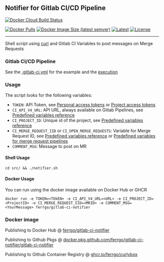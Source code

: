 ## Notifier for Gitlab CI/CD Pipeline
[![Docker Cloud Build Status](https://img.shields.io/docker/cloud/build/ferrgo/gitlab-ci-notifier)](https://hub.docker.com/r/ferrgo/gitlab-ci-notifier)


[![Docker Pulls](https://img.shields.io/docker/pulls/ferrgo/gitlab-ci-notifier)](https://hub.docker.com/r/ferrgo/gitlab-ci-notifier)
[![Docker Image Size (latest semver)](https://img.shields.io/docker/image-size/ferrgo/gitlab-ci-notifier)](https://hub.docker.com/r/ferrgo/gitlab-ci-notifier)
[![Latest](https://img.shields.io/github/v/tag/ferrgo/gitlab-ci-notifier)](ferrgo/gitlab-ci-notifier/releases/latest)
[![License](https://img.shields.io/badge/license-GPL--3.0-blue.svg?style=flat)](LICENSE)

----
Shell script using [curl](https://curl.se/) and Gitlab CI Variables to post messages on Merge Requests

### Gitlab CI/CD Pipeline
See the [.gitlab-ci.yml](.gitlab-ci.yml) for the example and the [execution](https://gitlab.com/ferrgo/gitlab-ci-notifier/-/merge_requests/3)

### Usage
The script looks for the following variables:
- `TOKEN`: API Token, see [Personal access tokens](https://docs.gitlab.com/ee/user/profile/personal_access_tokens.html#personal-access-tokens) or [Project access tokens](https://docs.gitlab.com/ee/user/project/settings/project_access_tokens.html)
- `CI_API_V4_URL`: API URL, always available on Gitlab Pipelines, see [Predefined variables reference](https://docs.gitlab.com/ee/ci/variables/predefined_variables.html#predefined-variables-reference)
- `CI_PROJECT_ID`: Unique id of the project, see [Predefined variables reference](https://docs.gitlab.com/ee/ci/variables/predefined_variables.html#predefined-variables-reference)
- `CI_MERGE_REQUEST_IID` or `CI_OPEN_MERGE_REQUESTS`: Variable for Merge Request ID, see [Predefined variables reference](https://docs.gitlab.com/ee/ci/variables/predefined_variables.html#predefined-variables-reference) or [Predefined variables for merge request pipelines](https://docs.gitlab.com/ee/ci/variables/predefined_variables.html#predefined-variables-for-merge-request-pipelines)
- `COMMENT_MSG`: Message to post on MR

#### Shell Usage
`cd src/ && ./notifier.sh`

#### Docker Usage
You can run using the docker image available on Docker Hub or GHCR

`docker run -e TOKEN=<TOkEN> -e CI_API_V4_URL=<URL> -e CI_PROJECT_ID=<ProjectID> -e CI_MERGE_REQUEST_IID=<MRID> -e COMMENT_MSG=<YourMessage> ferrgo/gitlab-ci-notifier`

### Docker image
Publishing to Docker Hub @ [ferrgo/gitlab-ci-notifier](https://hub.docker.com/r/ferrgo/gitlab-ci-notifier)

Publishing to Github Pkgs @ [docker.pkg.github.com/ferrgo/gitlab-ci-notifier/gitlab-ci-notifier](https://github.com/ferrgo/gitlab-ci-notifier/packages)

Publishing to Github Container Registry @ [ghcr.io/ferrgo/curlybox](https://github.com/users/ferrgo/packages/container/package/gitlab-ci-notifier)